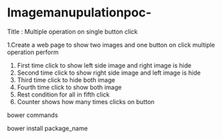 # Imagemanupulationpoc-

Title : Multiple operation on single button click

1.Create a web page to show two images  and one button on click  multiple operation perform

1. First time click to show left side image and right image is hide
2. Second time click to show right side image and left image is hide
3. Third time click to hide both image
4. Fourth time click to show   both image
5. Rest condition for all in fifth click
6. Counter shows how many times clicks on button

bower commands

bower install package_name